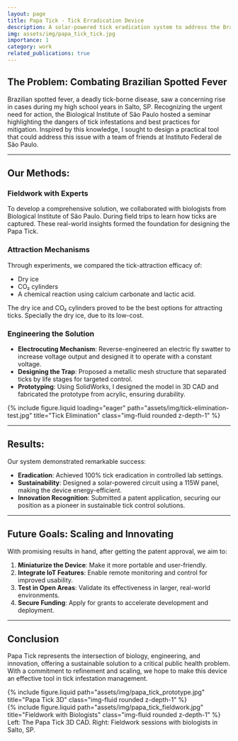 ```yaml
---
layout: page
title: Papa Tick - Tick Erradication Device
description: A solar-powered tick eradication system to address the Brazilian Spotted Fever issues.
img: assets/img/papa_tick_tick.jpg
importance: 1
category: work
related_publications: true
---
```


## **The Problem: Combating Brazilian Spotted Fever**

Brazilian spotted fever, a deadly tick-borne disease, saw a concerning rise in cases during my high school years in Salto, SP. Recognizing the urgent need for action, the Biological Institute of São Paulo hosted a seminar highlighting the dangers of tick infestations and best practices for mitigation. Inspired by this knowledge, I sought to design a practical tool that could address this issue with a team of friends at Instituto Federal de São Paulo.

---

## **Our Methods:**

### **Fieldwork with Experts**

To develop a comprehensive solution, we collaborated with biologists from Biological Institute of São Paulo. During field trips to learn how ticks are captured. These real-world insights formed the foundation for designing the Papa Tick.

### **Attraction Mechanisms**

Through experiments, we compared the tick-attraction efficacy of:

- Dry ice
- CO₂ cylinders
- A chemical reaction using calcium carbonate and lactic acid.

The dry ice and CO₂ cylinders proved to be the best options for attracting ticks. Specially the dry ice, due to its low-cost.

### **Engineering the Solution**

- **Electrocuting Mechanism**: Reverse-engineered an electric fly swatter to increase voltage output and designed it to operate with a constant voltage.
- **Designing the Trap**: Proposed a metallic mesh structure that separated ticks by life stages for targeted control.
- **Prototyping**: Using SolidWorks, I designed the model in 3D CAD and fabricated the prototype from acrylic, ensuring durability.

<div class="row justify-content-center">
  <div class="col-sm-12 col-md-6 mt-3 mt-md-0">
    {% include figure.liquid loading="eager" path="assets/img/tick-elimination-test.jpg" title="Tick Elimination" class="img-fluid rounded z-depth-1" %}
  </div>
</div>

---

## **Results:**

Our system demonstrated remarkable success:

- **Eradication**: Achieved 100% tick eradication in controlled lab settings.
- **Sustainability**: Designed a solar-powered circuit using a 115W panel, making the device energy-efficient.
- **Innovation Recognition**: Submitted a patent application, securing our position as a pioneer in sustainable tick control solutions.

---

## **Future Goals: Scaling and Innovating**

With promising results in hand, after getting the patent approval, we aim to:

1. **Miniaturize the Device**: Make it more portable and user-friendly.
2. **Integrate IoT Features**: Enable remote monitoring and control for improved usability.
3. **Test in Open Areas**: Validate its effectiveness in larger, real-world environments.
4. **Secure Funding**: Apply for grants to accelerate development and deployment.

---

## **Conclusion**

Papa Tick represents the intersection of biology, engineering, and innovation, offering a sustainable solution to a critical public health problem. With a commitment to refinement and scaling, we hope to make this device an effective tool in tick infestation management.

<div class="row justify-content-center">
    <div class="col-sm-6 mt-3 mt-md-0">
        {% include figure.liquid path="assets/img/papa_tick_prototype.jpg" title="Papa Tick 3D" class="img-fluid rounded z-depth-1" %}
    </div>
    <div class="col-sm-6 mt-3 mt-md-0">
        {% include figure.liquid path="assets/img/papa_tick_fieldwork.jpg" title="Fieldwork with Biologists" class="img-fluid rounded z-depth-1" %}
    </div>
</div>
<div class="caption">
    Left: The Papa Tick 3D CAD. Right: Fieldwork sessions with biologists in Salto, SP.
</div>

